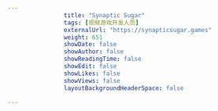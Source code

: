 ---
                title: "Synaptic Sugar"
                tags: [视频游戏开发人员]
                externalUrl: "https://synapticsugar.games"
                weight: 651
                showDate: false
                showAuthor: false
                showReadingTime: false
                showEdit: false
                showLikes: false
                showViews: false
                layoutBackgroundHeaderSpace: false
                ---

